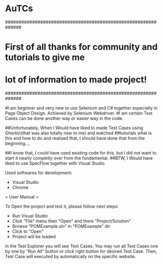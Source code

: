 # AuTCs

##############################################################
# First of all thanks for community and tutorials to give me 
#  lot of information to made project!
##############################################################

#I am beginner and very new to use Selenium and C# together especially in Page Object Design. Achieved by Selenium Webdriver.
#I am certain Test Cases can be done another way or easier way in the code.

##Unfortunately, When I Would have liked to made Test Cases using Gherkin(that was also totally new to me) and watched 
##tutorials what is this and how to do and realized that, I should have done that from the beginning....

##I know that, I could have used existing code for this, but I did not want to start it nearly completly over from the fundamental.
##BTW, I Would have liked to use SpecFlow together with Visual Studio

Used softwares for development:
 - Visual Studio
 - Chrome

= User Manual =

To Open the project and test it, please follow next steps:
 - Run Visual Studio
 - Click "File" menu then "Open" and there "Project/Solution"
 - Browse "POMExample.sln" in "POMExample" dir
 - Click to "Open"
 - Project will be loaded
 
In the Test Explorer you will see Test Cases.
You may run all Test Cases one by one by "Run All" button or click right button for desired Test Case.
Then, Test Case will executed by automatically on the specific website.
